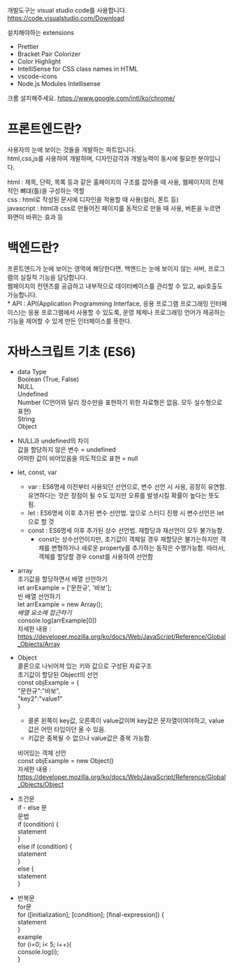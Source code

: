 개발도구는 visual studio code를 사용합니다.
https://code.visualstudio.com/Download

설치해야하는 extensions  
- Prettier
- Bracket Pair Colorizer
- Color Highlight
- IntelliSense for CSS class names in HTML
- vscode-icons
- Node.js Modules Intellisense

크롬 설치해주세요.
https://www.google.com/intl/ko/chrome/

# 프론트엔드란?
사용자의 눈에 보이는 것들을 개발하는 파트입니다.  
html,css,js를 사용하여 개발하며, 디자인감각과 개발능력이 동시에 필요한 분야입니다.  

html : 제목, 단락, 목록 등과 같은 홈페이지의 구조를 잡아줄 때 사용, 웹페이지의 전체적인 뼈대(틀)을 구성하는 역할  
css  : html로 작성된 문서에 디자인을 적용할 때 사용(컬러, 폰트 등)  
javascript : html과 css로 만들어진 페이지를 동적으로 만들 때 사용, 버튼을 누르면 화면이 바뀌는 효과 등  

# 백엔드란?  
프론트엔드가 눈에 보이는 영역에 해당한다면, 백엔드는 눈에 보이지 않는 서버, 프로그램의 실질적 기능을 담당합니다.  
웹페이지의 컨텐츠를 공급하고 내부적으로 데이터베이스를 관리할 수 있고, api호출도 가능합니다.  
    * API : API(Application Programming Interface, 응용 프로그램 프로그래밍 인터페이스)는 응용 프로그램에서 사용할 수 있도록, 운영 체제나 프로그래밍 언어가 제공하는 기능을 제어할 수 있게 만든 인터페이스를 뜻한다.  

# 자바스크립트 기초 (ES6)  

- data Type  
    Boolean (True, False)  
    NULL  
    Undefined  
    Number (C언어와 달리 정수만을 표현하기 위한 자료형은 없음. 모두 실수형으로 표현)  
    String  
    Object  
- NULL과 undefined의 차이  
    값을 할당하지 않은 변수 = undefined  
    어떠한 값이 비어있음을 의도적으로 표현 = null  

- let, const, var  
  - var : ES6명세 이전부터 사용되던 선언으로, 변수 선언 시 사용, 굉장히 유연함. 유연하다는 것은 장점이 될 수도 있지만 오류를 발생시킬 확률이 높다는 뜻도 됨.  
  - let : ES6명세 이후 추가된 변수 선언법. 앞으로 스터디 진행 시 변수선언은 let으로 할 것  
  - const : ES6명세 이후 추가된 상수 선언법. 재할당과 재선언이 모두 불가능함.  
    * const는 상수선언이지만, 초기값이 객체일 경우 재할당은 불가는하지만 객체를 변형하거나 새로운 property를 추가하는 동작은 수행가능함. 따라서, 객체를 할당할 경우 const를 사용하여 선언함  
  
- array  
    초기값을 할당하면서 배열 선언하기  
    let arrExample = ['문한규', '바보'];  
    빈 배열 선언하기  
    let arrExample = new Array();  
    *배열 요소에 접근하기*  
    console.log(arrExample[0])  
    자세한 내용 : https://developer.mozilla.org/ko/docs/Web/JavaScript/Reference/Global_Objects/Array  
- Object  
    콜론으로 나뉘어져 있는 키와 값으로 구성된 자료구조  
    초기값이 할당된 Object의 선언  
    const objExample = {  
        "문한규":"바보",  
        "key2":"value1"  
    }  
    * 콜론 왼쪽이 key값, 오른쪽이 value값이며 key값은 문자열이여야하고, value값은 어떤 타입이던 올 수 있음.  
    * 키값은 중복될 수 없으나 value값은 중복 가능함.  
    
    비어있는 객체 선언  
    const objExample = new Object()  
    자세한 내용 : https://developer.mozilla.org/ko/docs/Web/JavaScript/Reference/Global_Objects/Object  

- 조건문  
    if - else 문  
    문법  
    if (condition) {  
        statement  
    }  
    else if (condition) {  
        statement  
    }  
    else {  
        statement  
    }  
- 반복문  
    for문  
    for ([initialization]; [condition]; [final-expression]) {  
        statement  
    }  
    example  
    for (i=0; i< 5; i++){  
        console.log(i);  
    }  